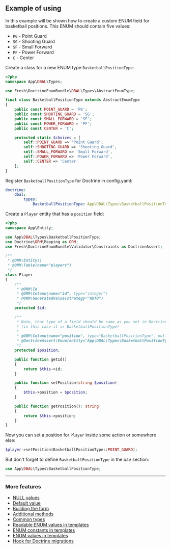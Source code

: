 ## Example of using

In this example will be shown how to create a custom ENUM field for basketball positions. This ENUM should contain five values:

* `PG` - Point Guard
* `SG` - Shooting Guard
* `SF` - Small Forward
* `PF` - Power Forward
* `C` - Center

Create a class for a new ENUM type `BasketballPositionType`:

```php
<?php
namespace App\DBAL\Types;

use Fresh\DoctrineEnumBundle\DBAL\Types\AbstractEnumType;

final class BasketballPositionType extends AbstractEnumType
{
    public const POINT_GUARD = 'PG';
    public const SHOOTING_GUARD = 'SG';
    public const SMALL_FORWARD = 'SF';
    public const POWER_FORWARD = 'PF';
    public const CENTER = 'C';

    protected static $choices = [
        self::POINT_GUARD => 'Point Guard',
        self::SHOOTING_GUARD => 'Shooting Guard',
        self::SMALL_FORWARD => 'Small Forward',
        self::POWER_FORWARD => 'Power Forward',
        self::CENTER => 'Center'
    ];
}
```

Register `BasketballPositionType` for Doctrine in config.yaml:

```yaml
doctrine:
    dbal:
        types:
            BasketballPositionType: App\DBAL\Types\BasketballPositionType
```

Create a `Player` entity that has a `position` field:

```php
<?php
namespace App\Entity;

use App\DBAL\Types\BasketballPositionType;
use Doctrine\ORM\Mapping as ORM;
use Fresh\DoctrineEnumBundle\Validator\Constraints as DoctrineAssert;

/**
 * @ORM\Entity()
 * @ORM\Table(name="players")
 */
class Player
{
    /**
     * @ORM\Id
     * @ORM\Column(name="id", type="integer")
     * @ORM\GeneratedValue(strategy="AUTO")
     */
    protected $id;

    /**
     * Note, that type of a field should be same as you set in Doctrine config
     * (in this case it is BasketballPositionType)
     *
     * @ORM\Column(name="position", type="BasketballPositionType", nullable=false)
     * @DoctrineAssert\Enum(entity="App\DBAL\Types\BasketballPositionType")     
     */
    protected $position;

    public function getId()
    {
        return $this->id;
    }

    public function setPosition(string $position)
    {
        $this->position = $position;
    }

    public function getPosition(): string
    {
        return $this->position;
    }
}
```

Now you can set a position for `Player` inside some action or somewhere else:

```php
$player->setPosition(BasketballPositionType::POINT_GUARD);
```

But don't forget to define `BasketballPositionType` in the *use* section:

```php
use App\DBAL\Types\BasketballPositionType;
```

---

### More features

* [NULL values](./null_values.md "NULL values")
* [Default value](./default_value.md "Default value")
* [Building the form](./building_the_form.md "Building the form")
* [Additional methods](./additional_methods.md "Additional methods")
* [Common types](./common_types.md "Common types")
* [Readable ENUM values in templates](./readable_enum_values_in_template.md "Readable ENUM values in templates")
* [ENUM constants in templates](./enum_constants_in_templates.md "ENUM constants in templates")
* [ENUM values in templates](./enum_values_in_templates.md "ENUM values in templates")
* [Hook for Doctrine migrations](./hook_for_doctrine_migrations.md "Hook for Doctrine migrations")
